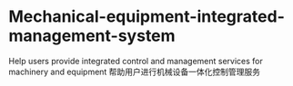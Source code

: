 # Mechanical-equipment-integrated-management-system
Help users provide integrated control and management services for machinery and equipment 帮助用户进行机械设备一体化控制管理服务
